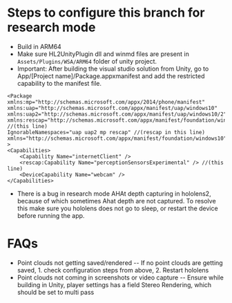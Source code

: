 # Steps to configure this branch for research mode
- Build in ARM64
- Make sure HL2UnityPlugin dll and winmd files are present in `Assets/Plugins/WSA/ARM64` folder of unity project.
- Important: After building the visual studio solution from Unity, go to App/[Project name]/Package.appxmanifest and add the restricted capability to the manifest file.
```
<Package 
xmlns:mp="http://schemas.microsoft.com/appx/2014/phone/manifest" 
xmlns:uap="http://schemas.microsoft.com/appx/manifest/uap/windows10" 
xmlns:uap2="http://schemas.microsoft.com/appx/manifest/uap/windows10/2" 
xmlns:rescap="http://schemas.microsoft.com/appx/manifest/foundation/windows10/restrictedcapabilities" //(this line)
IgnorableNamespaces="uap uap2 mp rescap" //(rescap in this line)
xmlns="http://schemas.microsoft.com/appx/manifest/foundation/windows10"
>
<Capabilities>
    <Capability Name="internetClient" />
    <rescap:Capability Name="perceptionSensorsExperimental" /> //(this line)
    <DeviceCapability Name="webcam" />
</Capabilities>
```
- There is a bug in research mode AHAt depth capturing in hololens2, because of which sometimes Ahat depth are not captured. To resolve this make sure you hololens does not go to sleep, or restart the device before running the app.

# FAQs
- Point clouds not getting saved/rendered
-- If no point clouds are getting saved, 1. check configuration steps from above, 2. Restart hololens
- Point clouds not coming in screenshots or video capture
-- Ensure while building in Unity, player settings has a field Stereo Rendering, which should be set to multi pass